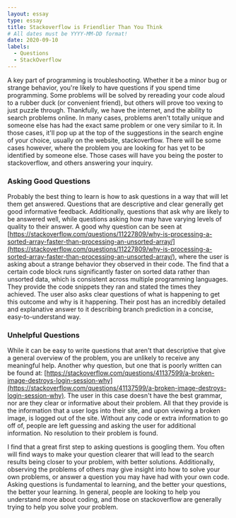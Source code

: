 ```yaml
---
layout: essay
type: essay
title: Stackoverflow is Friendlier Than You Think
# All dates must be YYYY-MM-DD format!
date: 2020-09-10
labels:
  - Questions
  - StackOverflow
---
```


A key part of programming is troubleshooting. Whether it be a minor bug or strange behavior, you're likely to have questions if you spend time programming. Some problems will be solved by rereading your code aloud to a rubber duck (or convenient friend), but others will prove too vexing to just puzzle through. Thankfully, we have the internet, and the ability to search problems online. In many cases, problems aren't totally unique and someone else has had the exact same problem or one very similar to it. In those cases, it'll pop up at the top of the suggestions in the search engine of your choice, usually on the website, stackoverflow. There will be some cases however, where the problem you are looking for has yet to be identified by someone else. Those cases will have you being the poster to stackoverflow, and others answering your inquiry.

### Asking Good Questions

Probably the best thing to learn is how to ask questions in a way that will let them get answered. Questions that are descriptive and clear generally get good informative feedback. Additionally, questions that ask why are likely to be answered well, while questions asking how may have varying levels of quality to their answer. 
A good why question can be seen at [https://stackoverflow.com/questions/11227809/why-is-processing-a-sorted-array-faster-than-processing-an-unsorted-array/](https://stackoverflow.com/questions/11227809/why-is-processing-a-sorted-array-faster-than-processing-an-unsorted-array/), where the user is asking about a strange behavior they observed in their code. The find that a certain code block runs significantly faster on sorted data rather than unsorted data, which is consistent across multiple programming languages. They provide the code snippets they ran and stated the times they achieved. The user also asks clear questions of what is happening to get this outcome and why is it happening. Their post has an incredibly detailed and explanative answer to it describing branch prediction in a concise, easy-to-understand way. 

### Unhelpful Questions

While it can be easy to write questions that aren't that descriptive that give a general overview of the problem, you are unlikely to receive any meaningful help. Another why question, but one that is poorly written can be found at: [https://stackoverflow.com/questions/41137599/a-broken-image-destroys-login-session-why](https://stackoverflow.com/questions/41137599/a-broken-image-destroys-login-session-why). The user in this case doesn't have the best grammar, nor are they clear or informative about their problem. All that they provide is the information that a user logs into their site, and upon viewing a broken image, is logged out of the site. Without any code or extra information to go off of, people are left guessing and asking the user for additional information. No resolution to their problem is found.

I find that a great first step to asking questions is googling them. You often will find ways to make your question clearer that will lead to the search results being closer to your problem, with better solutions. Additionally, observing the problems of others may give insight into how to solve your own problems, or answer a question you may have had with your own code. Asking questions is fundamental to learning, and the better your questions, the better your learning. In general, people are looking to help you understand more about coding, and those on stackoverflow are generally trying to help you solve your problem. 
